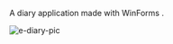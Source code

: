 A diary application made with WinForms .


![e-diary-pic](https://github.com/inTheOctagon/e-diary-wfa/assets/93601245/2240858e-6afe-4fc1-aa0c-ab597daa987b)
